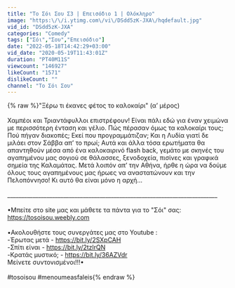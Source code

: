 ```yaml
---
title: "Το Σόι Σου Σ3 | Επεισόδιο 1 | Ολόκληρο"
image: "https:\/\/i.ytimg.com\/vi\/DSdd5zK-JXA\/hqdefault.jpg"
vid_id: "DSdd5zK-JXA"
categories: "Comedy"
tags: ["Σόι","Σου","Επεισόδιο"]
date: "2022-05-18T14:42:29+03:00"
vid_date: "2020-05-19T11:43:01Z"
duration: "PT40M11S"
viewcount: "146927"
likeCount: "1571"
dislikeCount: ""
channel: "Το Σόι Σου"
---
```

{% raw %}&quot;Ξέρω τι έκανες φέτος το καλοκαίρι&quot; (α’ μέρος) <br /><br />Χαμπέοι και Τριαντάφυλλοι επιστρέφουν! Είναι πάλι εδώ για έναν χειμώνα με περισσότερη ένταση και γέλιο. Πώς πέρασαν όμως τα καλοκαίρι τους; Πού πήγαν διακοπές; Εκεί που προγραμμάτιζαν; Και η Λυδία γιατί δε μιλάει στον Σάββα απ’ το πρωί; Αυτά και άλλα τόσα ερωτήματα θα απαντηθούν μέσα από ένα καλοκαιρινό flash back, γεμάτο με σκηνές του αγαπημένου μας σογιού σε θάλασσες, ξενοδοχεία, πισίνες και γραφικά σημεία της Καλαμάτας. Μετά λοιπόν απ’ την Αθήνα, ήρθε η ώρα να δούμε όλους τους αγαπημένους μας ήρωες να αναστατώνουν και την Πελοπόννησο! Κι αυτό θα είναι μόνο η αρχή…<br /><br />___________________________________________________________________________<br /><br />•Μπείτε στο site μας και μάθετε τα πάντα για το &quot;Σόι&quot; σας:<br /><a rel="nofollow" target="blank" href="https://tosoisou.weebly.com">https://tosoisou.weebly.com</a><br /><br />•Ακολουθήστε τους συνεργάτες μας στο Youtube :<br /> -Έρωτας μετά  - <a rel="nofollow" target="blank" href="https://bit.ly/2SXpCAH">https://bit.ly/2SXpCAH</a><br /> -Σπίτι είναι - <a rel="nofollow" target="blank" href="https://bit.ly/2tzlrQN">https://bit.ly/2tzlrQN</a><br /> -Κρατάς μυστικό; - <a rel="nofollow" target="blank" href="https://bit.ly/36AZVdr">https://bit.ly/36AZVdr</a><br />Μείνετε συντονισμένοι!!!•<br /><br />#tosoisou #menoumeasfaleis{% endraw %}
